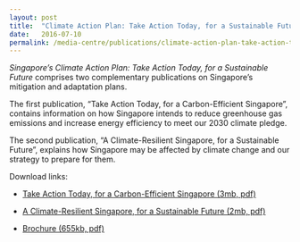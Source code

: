 ```yaml
---
layout: post
title:  "Climate Action Plan: Take Action Today, for a Sustainable Future"
date:   2016-07-10
permalink: /media-centre/publications/climate-action-plan-take-action-today-for-a-sustainable-future
---
```



_Singapore’s Climate Action Plan: Take Action Today, for a Sustainable Future_ comprises two complementary publications on Singapore’s mitigation and adaptation plans.

The first publication, “Take Action Today, for a Carbon-Efficient Singapore”, contains information on how Singapore intends to reduce greenhouse gas emissions and increase energy efficiency to meet our 2030 climate pledge.

The second publication, “A Climate-Resilient Singapore, for a Sustainable Future”, explains how Singapore may be affected by climate change and our strategy to prepare for them.

Download links:

* [Take Action Today, for a Carbon-Efficient Singapore (3mb, pdf)](https://github.com/isomerpages/isomerpages-stratgroup/raw/master/images/PublicationImages/nccs_adaptation_fa_webview-27-06-16.pdf)

* [A Climate-Resilient Singapore, for a Sustainable Future (2mb, pdf)](https://github.com/isomerpages/isomerpages-stratgroup/raw/master/images/PublicationImages/nccs_brochure_fawebview-27-06-16.pdf)

* [Brochure (655kb, pdf)](https://github.com/isomerpages/isomerpages-stratgroup/raw/master/images/PublicationImages/nccs_mitigation_fa_webview-27-06-16.pdf)
